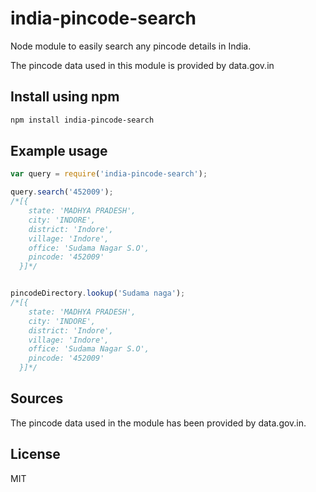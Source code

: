 # india-pincode-search

Node module to easily search any pincode details in India.

The pincode data used in this module is provided by data.gov.in

## Install using npm

``` bash
npm install india-pincode-search
```

## Example usage

```javascript
var query = require('india-pincode-search');

query.search('452009');
/*[{
    state: 'MADHYA PRADESH',
    city: 'INDORE',
    district: 'Indore',
    village: 'Indore',
    office: 'Sudama Nagar S.O',
    pincode: '452009'
  }]*/


pincodeDirectory.lookup('Sudama naga');
/*[{
    state: 'MADHYA PRADESH',
    city: 'INDORE',
    district: 'Indore',
    village: 'Indore',
    office: 'Sudama Nagar S.O',
    pincode: '452009'
  }]*/

```

## Sources

The pincode data used in the module has been provided by data.gov.in.

## License

MIT
